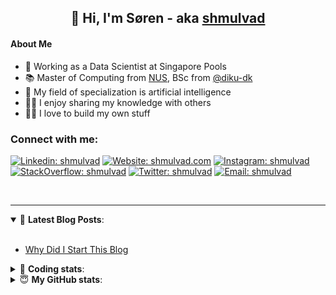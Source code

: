 <h2 align="center">
	👋 Hi, I'm Søren - aka <a href="https://shmulvad.com">shmulvad</a>
</h2>

#### About Me
- 🤖 Working as a Data Scientist at Singapore Pools
- 📚 Master of Computing from [NUS], BSc from [@diku-dk]
- 🧠 My field of specialization is artificial intelligence
- 👨‍🏫 I enjoy sharing my knowledge with others
- 👨‍💻 I love to build my own stuff

### Connect with me:

[![Linkedin: shmulvad](https://img.shields.io/badge/shmulvad-blue?style=flat&logo=Linkedin&logoColor=white)][linkedin]
[![Website: shmulvad.com](https://img.shields.io/badge/shmulvad.com-47CCCC?&style=flat&logo=Google-Chrome&logoColor=white)][website]
[![Instagram: shmulvad](https://img.shields.io/badge/-@shmulvad-purple?style=flat&logo=Instagram&logoColor=white)][instagram]
[![StackOverflow: shmulvad](https://img.shields.io/badge/shmulvad-FE7A16?style=flat&logo=stack-overflow&logoColor=white)][stackOverflow]
[![Twitter: shmulvad](https://img.shields.io/badge/@shmulvad-1ca0f1?style=flat&logo=twitter&logoColor=white)][twitter]
[![Email: shmulvad](https://img.shields.io/badge/shmulvad-D14836?style=flat&logo=gmail&logoColor=white)][mail]

<br />

---

<details open>
 <summary>📕 <b>Latest Blog Posts</b>: </summary>

<br>

<!-- BLOG-POST-LIST:START -->
- [Why Did I Start This Blog](https://shmulvad.com/blog/why-did-start-this-blog)
<!-- BLOG-POST-LIST:END -->

</details>

<!-- --- -->

<details>
 <summary>🤖 <b>Coding stats</b>: </summary>

<br>

NOTE: Doesn't track coding at work or work done in environments such as Jupyter Notebooks.

<!--START_SECTION:waka-->
![Code Time](http://img.shields.io/badge/Code%20Time-2%2C190%20hrs%2056%20mins-blue)

**I'm a Night 🦉** 

```text
🌞 Morning                475 commits         ██░░░░░░░░░░░░░░░░░░░░░░░   08.97 % 
🌆 Daytime                1389 commits        ███████░░░░░░░░░░░░░░░░░░   26.22 % 
🌃 Evening                2205 commits        ██████████░░░░░░░░░░░░░░░   41.63 % 
🌙 Night                  1228 commits        ██████░░░░░░░░░░░░░░░░░░░   23.18 % 
```


📊 **This Week I Spent My Time On** 

```text
💬 Programming Languages: 
Python                   15 hrs 29 mins      ███████████████████░░░░░░   74.18 % 
TypeScript               1 hr 46 mins        ██░░░░░░░░░░░░░░░░░░░░░░░   08.53 % 
Other                    1 hr 12 mins        █░░░░░░░░░░░░░░░░░░░░░░░░   05.75 % 
SCSS                     44 mins             █░░░░░░░░░░░░░░░░░░░░░░░░   03.55 % 
Text                     32 mins             █░░░░░░░░░░░░░░░░░░░░░░░░   02.56 % 

🔥 Editors: 
VS Code                  19 hrs 8 mins       ███████████████████████░░   91.72 % 
Zsh                      1 hr 12 mins        █░░░░░░░░░░░░░░░░░░░░░░░░   05.75 % 
Sublime Text             31 mins             █░░░░░░░░░░░░░░░░░░░░░░░░   02.53 % 

🐱‍💻 Projects: 
company-scrapers         14 hrs 26 mins      █████████████████░░░░░░░░   69.16 % 
sppl-chatbot             4 hrs 13 mins       █████░░░░░░░░░░░░░░░░░░░░   20.21 % 
overvaagning-admin       1 hr 14 mins        █░░░░░░░░░░░░░░░░░░░░░░░░   05.94 % 
Unknown Project          31 mins             █░░░░░░░░░░░░░░░░░░░░░░░░   02.53 % 
hit-locator              27 mins             █░░░░░░░░░░░░░░░░░░░░░░░░   02.16 % 
```


 Last Updated on 11/10/2023 18:42:40 UTC
<!--END_SECTION:waka-->

</details>

<!-- --- -->

<details>
 <summary>😇 <b>My GitHub stats</b>: </summary>

<br>

<img align="left" alt="shmulvad's Github Stats" src="https://github-readme-stats.vercel.app/api?username=shmulvad&show_icons=true&hide_border=true" />

</details>



[website]: https://shmulvad.com
[twitter]: https://twitter.com/shmulvad
[linkedin]: https://linkedin.com/in/shmulvad
[instagram]: https://instagram.com/shmulvad
[stackOverflow]: https://stackoverflow.com/users/9248793/shmulvad
[mail]: mailto:shmulvad@gmail.com
[@diku-dk]: https://github.com/diku-dk
[github]: https://github.com/shmulvad
[NUS]: https://www.nus.edu.sg